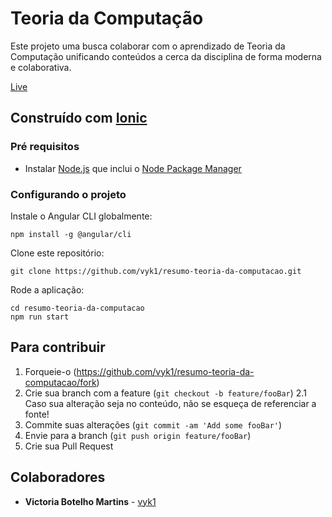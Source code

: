 # Teoria da Computação

Este projeto uma busca colaborar com o aprendizado de Teoria da Computação unificando conteúdos a cerca da disciplina de forma moderna e colaborativa.

[Live](https://teoria-da-computacao.netlify.app/)

## Construído com [Ionic](https://ionicframework.com/)

### Pré requisitos

- Instalar [Node.js](https://nodejs.org/en/) que inclui o [Node Package Manager](https://www.npmjs.com/)

### Configurando o projeto

Instale o Angular CLI globalmente:

```
npm install -g @angular/cli
```

Clone este repositório:

```
git clone https://github.com/vyk1/resumo-teoria-da-computacao.git
```

Rode a aplicação:

```
cd resumo-teoria-da-computacao
npm run start
```

## Para contribuir

1. Forqueie-o (https://github.com/vyk1/resumo-teoria-da-computacao/fork)
2. Crie sua branch com a feature (`git checkout -b feature/fooBar`)
2.1 Caso sua alteração seja no conteúdo, não se esqueça de referenciar a fonte!
3. Commite suas alterações (`git commit -am 'Add some fooBar'`)
4. Envie para a branch (`git push origin feature/fooBar`)
5. Crie sua Pull Request

## Colaboradores

* **Victoria Botelho Martins** - [vyk1](https://github.com/vyk1)
